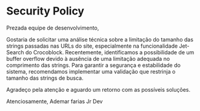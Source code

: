 # Security Policy

Prezada equipe de desenvolvimento,

Gostaria de solicitar uma análise técnica sobre a limitação do tamanho das strings passadas nas URLs do site, especialmente na funcionalidade Jet-Search do Crocoblock. Recentemente, identificamos a possibilidade de um buffer overflow devido à ausência de uma limitação adequada no comprimento das strings. Para garantir a segurança e estabilidade do sistema, recomendamos implementar uma validação que restrinja o tamanho das strings de busca.

Agradeço pela atenção e aguardo um retorno com as possíveis soluções.

Atenciosamente,
Ademar farias Jr
Dev
